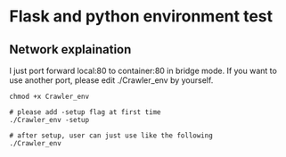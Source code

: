 # Flask and python environment test

## Network explaination
I just port forward local:80 to container:80 in bridge mode.
If you want to use another port, please edit ./Crawler_env by yourself.

```bash=
chmod +x Crawler_env

# please add -setup flag at first time
./Crawler_env -setup

# after setup, user can just use like the following
./Crawler_env
```

